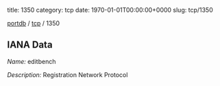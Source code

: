 title: 1350
category: tcp
date: 1970-01-01T00:00:00+0000
slug: tcp/1350

[portdb](/) / [tcp](/category/tcp.html) / 1350


## IANA Data

_Name:_ editbench

_Description:_ Registration Network Protocol

